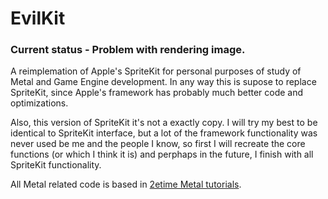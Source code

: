 # EvilKit

### Current status - Problem with rendering image.

A reimplemation of Apple's SpriteKit for personal purposes of study of Metal and Game Engine development.
In any way this is supose to replace SpriteKit, since Apple's framework has probably much better code and optimizations.

Also, this version of SpriteKit it's not a exactly copy. I will try my best to be identical to SpriteKit interface, but a lot of the framework functionality was never used be me and the people I know, so first I will recreate the core functions (or which I think it is) and perphaps in the future, I finish with all SpriteKit functionality.

All Metal related code is based in [2etime Metal tutorials](https://www.youtube.com/playlist?list=PLEXt1-oJUa4BVgjZt9tK2MhV_DW7PVDsg).